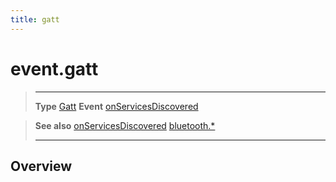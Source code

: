 ```yaml
---
title: gatt
---
```

# event.gatt

> --------------------- ------------------------------------------------------------------------------------------
> __Type__              [Gatt](/plugin/bluetooth/type/Gatt/)
> __Event__             [onServicesDiscovered](/plugin/bluetooth/type/Gatt/event/onServicesDiscovered/)


> __See also__          [onServicesDiscovered](/plugin/bluetooth/type/Gatt/event/onServicesDiscovered/)
>						[bluetooth.*](/plugin/bluetooth/)
> --------------------- ------------------------------------------------------------------------------------------

## Overview